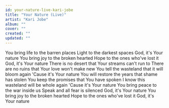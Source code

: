 ```yaml
---
id: your-nature-live-kari-jobe
title: "Your Nature (Live)"
artist: "Kari Jobe"
album: ""
cover: ""
created: ""
updated: ""
---
```


You bring life to the barren places
Light to the darkest spaces
God, it's Your nature
You bring joy to the broken hearted
Hope to the ones who've lost it
God, it's Your nature
There is no desert that Your streams can't run to
There are no ruins that Your love won't make new
You tell the wasteland that it will bloom again
'Cause it's Your nature
You will restore the years that shame has stolen
You keep the promises that You have spoken
I know this wasteland will be whole again
'Cause it's Your nature
You bring peace to the war inside us
Speak and all fear is silenced
God, it's Your nature
You bring joy to the broken hearted
Hope to the ones who've lost it
God, it's Your nature